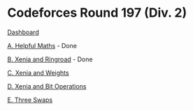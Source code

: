 # Codeforces Round 197 (Div. 2)

[Dashboard](https://codeforces.com/contest/339)

[A. Helpful Maths](https://codeforces.com/contest/339/problem/A) - Done

[B. Xenia and Ringroad](https://codeforces.com/contest/339/problem/B) - Done

[C. Xenia and Weights](https://codeforces.com/contest/339/problem/C)

[D. Xenia and Bit Operations](https://codeforces.com/contest/339/problem/D)

[E. Three Swaps](https://codeforces.com/contest/339/problem/E)
